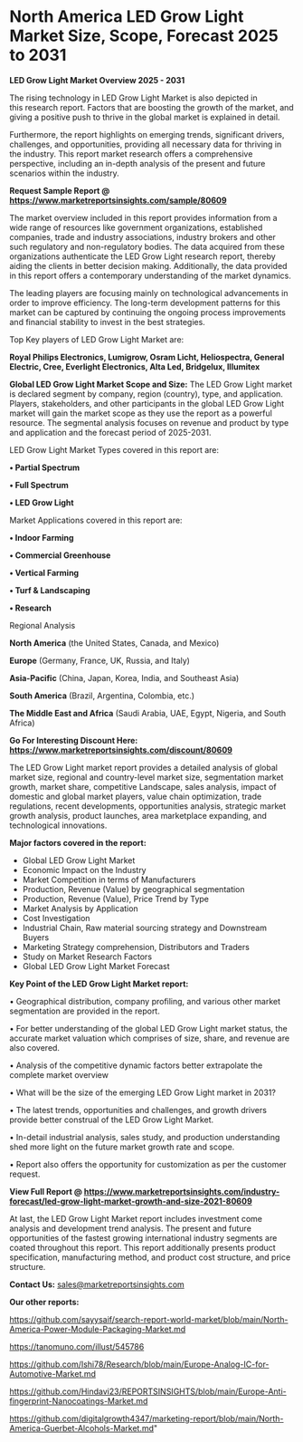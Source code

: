 # North America LED Grow Light Market Size, Scope, Forecast 2025 to 2031

<Strong> LED Grow Light Market Overview 2025 - 2031</strong>

The rising technology in LED Grow Light Market is also depicted in this research report. Factors that are boosting the growth of the market, and giving a positive push to thrive in the global market is explained in detail.

Furthermore, the report highlights on emerging trends, significant drivers, challenges, and opportunities, providing all necessary data for thriving in the industry. This report market research offers a comprehensive perspective, including an in-depth analysis of the present and future scenarios within the industry.

<strong>Request Sample Report @ <a href=https://www.marketreportsinsights.com/sample/80609>https://www.marketreportsinsights.com/sample/80609</a></strong>

The market overview included in this report provides information from a wide range of resources like government organizations, established companies, trade and industry associations, industry brokers and other such regulatory and non-regulatory bodies. The data acquired from these organizations authenticate the LED Grow Light research report, thereby aiding the clients in better decision making. Additionally, the data provided in this report offers a contemporary understanding of the market dynamics.

The leading players are focusing mainly on technological advancements in order to improve efficiency. The long-term development patterns for this market can be captured by continuing the ongoing process improvements and financial stability to invest in the best strategies.

Top Key players of LED Grow Light Market are:

<strong>Royal Philips Electronics, Lumigrow, Osram Licht, Heliospectra, General Electric, Cree, Everlight Electronics, Alta Led, Bridgelux, Illumitex</strong>

<strong><b>Global LED Grow Light Market Scope and Size:</b></strong>
The LED Grow Light market is declared segment by company, region (country), type, and application. Players, stakeholders, and other participants in the global LED Grow Light market will gain the market scope as they use the report as a powerful resource. The segmental analysis focuses on revenue and product by type and application and the forecast period of 2025-2031.

LED Grow Light Market Types covered in this report are:

<strong>• Partial Spectrum

• Full Spectrum

• LED Grow Light</strong>

Market Applications covered in this report are:

<strong>• Indoor Farming

• Commercial Greenhouse

• Vertical Farming

• Turf & Landscaping

• Research</strong> 

Regional Analysis

<strong>North America</strong> (the United States, Canada, and Mexico)

<strong>Europe</strong> (Germany, France, UK, Russia, and Italy)

<strong>Asia-Pacific</strong> (China, Japan, Korea, India, and Southeast Asia)

<strong>South America</strong> (Brazil, Argentina, Colombia, etc.)

<strong>The Middle East and Africa</strong> (Saudi Arabia, UAE, Egypt, Nigeria, and South Africa)

<strong>Go For Interesting Discount Here: <a href=https://www.marketreportsinsights.com/discount/80609>https://www.marketreportsinsights.com/discount/80609</a></strong>

The LED Grow Light market report provides a detailed analysis of global market size, regional and country-level market size, segmentation market growth, market share, competitive Landscape, sales analysis, impact of domestic and global market players, value chain optimization, trade regulations, recent developments, opportunities analysis, strategic market growth analysis, product launches, area marketplace expanding, and technological innovations.

<strong><b>Major factors covered in the report:</b></strong>
<ul>
  <li>Global LED Grow Light Market </li>
  <li>Economic Impact on the Industry</li>
  <li>Market Competition in terms of Manufacturers</li>
  <li>Production, Revenue (Value) by geographical segmentation</li>
  <li>Production, Revenue (Value), Price Trend by Type</li>
  <li>Market Analysis by Application</li>
  <li>Cost Investigation</li>
  <li>Industrial Chain, Raw material sourcing strategy and Downstream Buyers</li>
  <li>Marketing Strategy comprehension, Distributors and Traders</li>
  <li>Study on Market Research Factors</li>
  <li>Global LED Grow Light Market Forecast</li>
</ul>

<strong><b>Key Point of the LED Grow Light Market report:</b></strong>

• Geographical distribution, company profiling, and various other market segmentation are provided in the report.

• For better understanding of the global LED Grow Light market status, the accurate market valuation which comprises of size, share, and revenue are also covered.

• Analysis of the competitive dynamic factors better extrapolate the complete market overview

• What will be the size of the emerging LED Grow Light market in 2031?

• The latest trends, opportunities and challenges, and growth drivers provide better construal of the LED Grow Light Market.

• In-detail industrial analysis, sales study, and production understanding shed more light on the future market growth rate and scope.

• Report also offers the opportunity for customization as per the customer request.

<strong><b>View Full Report @ <a href=https://www.marketreportsinsights.com/industry-forecast/led-grow-light-market-growth-and-size-2021-80609>https://www.marketreportsinsights.com/industry-forecast/led-grow-light-market-growth-and-size-2021-80609</a></b></strong>


At last, the LED Grow Light Market report includes investment come analysis and development trend analysis. The present and future opportunities of the fastest growing international industry segments are coated throughout this report. This report additionally presents product specification, manufacturing method, and product cost structure, and price structure.

<strong>Contact Us:</strong>
sales@marketreportsinsights.com

<strong>Our other reports:</strong>

<a href=https://github.com/sayysaif/search-report-world-market/blob/main/North-America-Power-Module-Packaging-Market.md>https://github.com/sayysaif/search-report-world-market/blob/main/North-America-Power-Module-Packaging-Market.md</a>

<a href=https://tanomuno.com/illust/545786>https://tanomuno.com/illust/545786</a>

<a href=https://github.com/Ishi78/Research/blob/main/Europe-Analog-IC-for-Automotive-Market.md>https://github.com/Ishi78/Research/blob/main/Europe-Analog-IC-for-Automotive-Market.md</a>

<a href=https://github.com/Hindavi23/REPORTSINSIGHTS/blob/main/Europe-Anti-fingerprint-Nanocoatings-Market.md>https://github.com/Hindavi23/REPORTSINSIGHTS/blob/main/Europe-Anti-fingerprint-Nanocoatings-Market.md</a>

<a href=https://github.com/digitalgrowth4347/marketing-report/blob/main/North-America-Guerbet-Alcohols-Market.md>https://github.com/digitalgrowth4347/marketing-report/blob/main/North-America-Guerbet-Alcohols-Market.md</a>"
